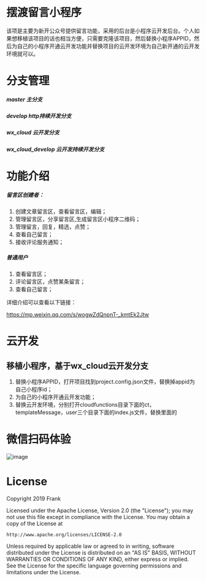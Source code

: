# 摆渡留言小程序
该项是主要为新开公众号提供留言功能，采用的后台是小程序云开发后台。个人如果想移植该项目的话也相当方便，只需要克隆该项目，然后替换小程序APPID，然后为自己的小程序开通云开发功能并替换项目的云开发环境为自己新开通的云开发环境就可以。

# 分支管理
##### master 主分支
##### develop http持续开发分支
##### wx_cloud 云开发分支
##### wx_cloud_develop 云开发持续开发分支

# 功能介绍
##### 留言区创建者：
1. 创建文章留言区，查看留言区，编辑；
2. 管理留言区，分享留言区,生成留言区小程序二维码；
3. 管理留言，回复，精选，点赞；
4. 查看自己留言；
5. 接收评论服务通知；

##### 普通用户
1. 查看留言区；
2. 评论留言区，点赞某条留言；
3. 查看自己留言；

详细介绍可以查看以下链接：

https://mp.weixin.qq.com/s/wogwZdQnpnT-_kmtEk2Jtw

# 云开发
## 移植小程序，基于wx_cloud云开发分支
1. 替换小程序APPID，打开项目找到project.config.json文件，替换掉appid为自己小程序id；
2. 为自己的小程序开通云开发功能；
3. 替换云开发环境，分别打开cloudfunctions目录下面的ct，templateMessage，user三个目录下面的index.js文件，替换里面的


# 微信扫码体验
![image](https://note.youdao.com/yws/api/personal/file/0C8769BF1F154C44B870D74EB48CBCC2?method=download&shareKey=eff2f2cbdd2d79b28b5af7c7e1c9241a)

# License

Copyright 2019 Frank

Licensed under the Apache License, Version 2.0 (the "License");
you may not use this file except in compliance with the License.
You may obtain a copy of the License at

    http://www.apache.org/licenses/LICENSE-2.0

Unless required by applicable law or agreed to in writing, software
distributed under the License is distributed on an "AS IS" BASIS,
WITHOUT WARRANTIES OR CONDITIONS OF ANY KIND, either express or implied.
See the License for the specific language governing permissions and
limitations under the License.

